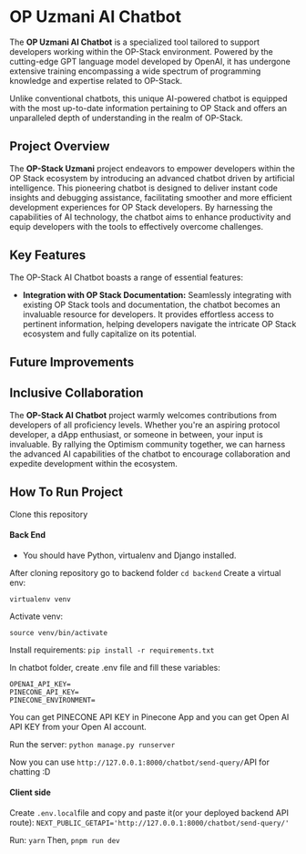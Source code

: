 # OP Uzmani AI Chatbot

The **OP Uzmani AI Chatbot** is a specialized tool tailored to support developers working within the OP-Stack environment. Powered by the cutting-edge GPT language model developed by OpenAI, it has undergone extensive training encompassing a wide spectrum of programming knowledge and expertise related to OP-Stack.

Unlike conventional chatbots, this unique AI-powered chatbot is equipped with the most up-to-date information pertaining to OP Stack and offers an unparalleled depth of understanding in the realm of OP-Stack.

## Project Overview

The **OP-Stack Uzmani** project endeavors to empower developers within the OP Stack ecosystem by introducing an advanced chatbot driven by artificial intelligence. This pioneering chatbot is designed to deliver instant code insights and debugging assistance, facilitating smoother and more efficient development experiences for OP Stack developers. By harnessing the capabilities of AI technology, the chatbot aims to enhance productivity and equip developers with the tools to effectively overcome challenges.

## Key Features

The OP-Stack AI Chatbot boasts a range of essential features:

- **Integration with OP Stack Documentation:** Seamlessly integrating with existing OP Stack tools and documentation, the chatbot becomes an invaluable resource for developers. It provides effortless access to pertinent information, helping developers navigate the intricate OP Stack ecosystem and fully capitalize on its potential.

## Future Improvements




## Inclusive Collaboration

The **OP-Stack AI Chatbot** project warmly welcomes contributions from developers of all proficiency levels. Whether you're an aspiring protocol developer, a dApp enthusiast, or someone in between, your input is invaluable. By rallying the Optimism community together, we can harness the advanced AI capabilities of the chatbot to encourage collaboration and expedite development within the ecosystem.

## How To Run Project

Clone this repository

#### Back End

- You should have Python, virtualenv and Django installed.
  
After cloning repository go to backend folder
```cd backend```
Create a virtual env:
```
virtualenv venv
```

Activate venv:
```
source venv/bin/activate
```

Install requirements:
```pip install -r requirements.txt```

In chatbot folder, create .env file and fill these variables:
```
OPENAI_API_KEY=
PINECONE_API_KEY=
PINECONE_ENVIRONMENT=
```

You can get PINECONE API KEY in Pinecone App and you can get Open AI API KEY from your Open AI account.

Run the server:
```python manage.py runserver```

Now you can use ```http://127.0.0.1:8000/chatbot/send-query/```API for chatting :D

#### Client side

Create ```.env.local```file and copy and paste it(or your deployed backend API route):
```NEXT_PUBLIC_GETAPI='http://127.0.0.1:8000/chatbot/send-query/'```

Run:
```yarn```
Then,
```pnpm run dev```




